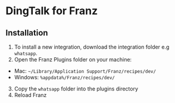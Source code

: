 # DingTalk for Franz


## Installation
1. To install a new integration, download the integration folder e.g `whatsapp`.
2. Open the Franz Plugins folder on your machine:
  * Mac: `~/Library/Application Support/Franz/recipes/dev/`
  * Windows: `%appdata%/Franz/recipes/dev/`
3. Copy the `whatsapp` folder into the plugins directory
4. Reload Franz

